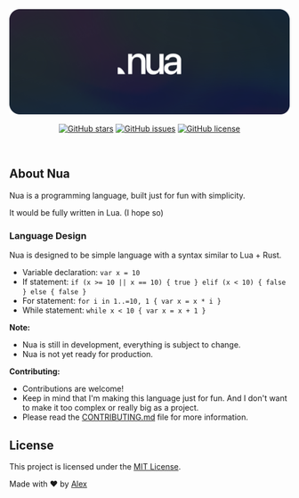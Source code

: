<!-- initialization</br>
cool programming language, that would be mostly wrote on lua and rust</br>
trying to make it as fast as possible... -->

<html>
    <div align="center">
        <a href="https://github.com/ntqltx/nua-lang">
            <img src="src/img/nuathumbnail.png" alt="Nua Language Thumbnail" width="720">
        </a>
        <p></p>
        <p>
            <a href="https://github.com/ntqltx/nua-lang"><img alt="GitHub stars" src="https://img.shields.io/github/stars/ntqltx/nua-lang?style=social"></a>
            <a href="https://github.com/ntqltx/nua-lang/issues"><img alt="GitHub issues" src="https://img.shields.io/github/issues/ntqltx/nua-lang"></a>
            <a href="https://github.com/ntqltx/nua-lang"><img alt="GitHub license" src="https://img.shields.io/github/license/ntqltx/nua-lang"></a>
        </p>
    </div>
    <div>&nbsp;</div>
    <h2>About Nua</h2>
    <p>Nua is a programming language, built just for fun with simplicity.</p>
    <p>It would be fully written in Lua. (I hope so)</p>
    <h3>Language Design</h3>
    <p>Nua is designed to be simple language with a syntax similar to Lua + Rust.</p>
    <ul>
        <li>Variable declaration: <code>var x = 10</code></li>
        <li>If statement: <code>if (x >= 10 || x == 10) { true } elif (x < 10) { false } else { false }</code></li>
        <li>For statement: <code>for i in 1..=10, 1 { var x = x * i }</code></li>
        <li>While statement: <code>while x < 10 { var x = x + 1 }</code></li>
    </ul>
    <p>
        <b>Note:</b>
        <ul>
            <li>Nua is still in development, everything is subject to change.</li>
            <li>Nua is not yet ready for production.</li>
        </ul>
    </p>
    <p>
        <b>Contributing:</b>
        <ul>
            <li>Contributions are welcome!</li>
            <li>Keep in mind that I'm making this language just for fun. And I don't want to make it too complex or really big as a project.</li>
            <li>Please read the <a href="CONTRIBUTING.md">CONTRIBUTING.md</a> file for more information.</li>
        </ul>
    </p>
    <h2>License</h2>
    <p>This project is licensed under the <a href="LICENSE">MIT License</a>.</p>
    <p>Made with ❤️ by <a href="https://github.com//ntqltx">Alex</a></p>
</html>
